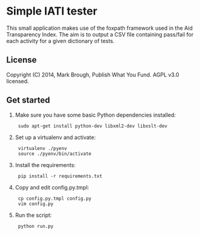 # Simple IATI tester

This small application makes use of the foxpath framework used in the
Aid Transparency Index. The aim is to output a CSV file containing pass/fail
for each activity for a given dictionary of tests.

## License

Copyright (C) 2014, Mark Brough, Publish What You Fund. AGPL v3.0 licensed.

## Get started

1. Make sure you have some basic Python dependencies installed:

        sudo apt-get install python-dev libxml2-dev libxslt-dev

2. Set up a virtualenv and activate: 

        virtualenv ./pyenv
        source ./pyenv/bin/activate

3. Install the requirements:

        pip install -r requirements.txt

4. Copy and edit config.py.tmpl:

        cp config.py.tmpl config.py
        vim config.py

5. Run the script:

        python run.py
